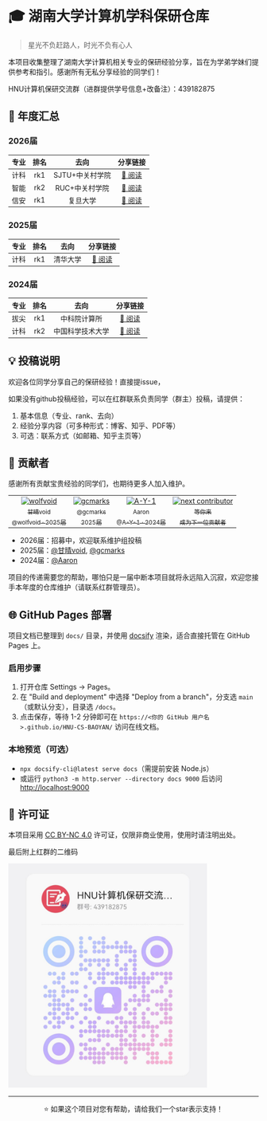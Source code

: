 # 🎓 湖南大学计算机学科保研仓库

> 星光不负赶路人，时光不负有心人

本项目收集整理了湖南大学计算机相关专业的保研经验分享，旨在为学弟学妹们提供参考和指引。感谢所有无私分享经验的同学们！

HNU计算机保研交流群（进群提供学号信息+改备注）：439182875

## 📅 年度汇总

### 2026届
| 专业 | 排名 |      去向       |                          分享链接                          |
| :--: | :--: | :-------------: | :--------------------------------------------------------: |
| 计科 | rk1  | SJTU+中关村学院 | [📖 阅读](https://zhuanlan.zhihu.com/p/1951402364398461456) |
| 智能 | rk2  | RUC+中关村学院  | [📖 阅读](https://zhuanlan.zhihu.com/p/1951285345363693688) |
| 信安 | rk1  | 复旦大学  | [📖 阅读](https://zhuanlan.zhihu.com/p/1954605653470455007) |

### 2025届
| 专业 | 排名 |   去向   |                         分享链接                         |
| :--: | :--: | :------: | :------------------------------------------------------: |
| 计科 | rk1  | 清华大学 | [📖 阅读](https://wolfvoid.github.io/2024/09/29/Bao-Yan/) |

### 2024届
| 专业 | 排名 |       去向       |                           分享链接                           |
| :--: | :--: | :--------------: | :----------------------------------------------------------: |
| 拔尖 | rk1  |   中科院计算所   | [📖 阅读](https://blog.csdn.net/qq_51945248/article/details/131876538) |
| 计科 | rk2  | 中国科学技术大学 | [📖 阅读](https://blog.csdn.net/Aaron503/article/details/133496148) |

## 💡 投稿说明

欢迎各位同学分享自己的保研经验！直接提issue， 

如果没有github投稿经验，可以在红群联系负责同学（群主）投稿，请提供：

1. 基本信息（专业、rank、去向）
2. 经验分享内容（可多种形式：博客、知乎、PDF等）
3. 可选：联系方式（如邮箱、知乎主页等）

## 🤝 贡献者

感谢所有贡献宝贵经验的同学们，也期待更多人加入维护。

<table>
  <tr>
    <td align="center">
      <a href="https://github.com/wolfvoid">
        <img src="https://github.com/wolfvoid.png?size=96" width="80" height="80" alt="wolfvoid"/><br/>
        <sub>甘晴void<br/>@wolfvoid · 2025届</sub>
      </a>
    </td>
    <td align="center">
      <a href="https://github.com/gcmarks">
        <img src="https://github.com/gcmarks.png?size=96" width="80" height="80" alt="gcmarks"/><br/>
        <sub>@gcmarks<br/>2025届</sub>
      </a>
    </td>
    <td align="center">
      <a href="https://github.com/A-Y-1">
        <img src="https://github.com/A-Y-1.png?size=96" width="80" height="80" alt="A-Y-1"/><br/>
        <sub>Aaron<br/>@A-Y-1 · 2024届</sub>
      </a>
    </td>
    <td align="center">
      <a href="https://github.com/cab/HNU-CS-BAOYAN/issues">
        <img src="https://github.com/ghost.png?size=96" width="80" height="80" alt="next contributor"/><br/>
        <sub>等你来<br/>成为下一位贡献者</sub>
      </a>
    </td>
  </tr>
</table>

- 2026届：招募中，欢迎联系维护组投稿
- 2025届：[@甘晴void](https://github.com/wolfvoid), [@gcmarks](https://github.com/gcmarks)
- 2024届：[@Aaron](https://github.com/A-Y-1)

项目的传递需要您的帮助，哪怕只是一届中断本项目就将永远陷入沉寂，欢迎您接手本年度的仓库维护（请联系红群管理员）。

## 🌐 GitHub Pages 部署

项目文档已整理到 `docs/` 目录，并使用 [docsify](https://docsify.js.org/) 渲染，适合直接托管在 GitHub Pages 上。

### 启用步骤
1. 打开仓库 Settings → Pages。
2. 在 "Build and deployment" 中选择 "Deploy from a branch"，分支选 `main`（或默认分支），目录选 `/docs`。
3. 点击保存，等待 1-2 分钟即可在 `https://<你的 GitHub 用户名>.github.io/HNU-CS-BAOYAN/` 访问在线文档。

### 本地预览（可选）
- `npx docsify-cli@latest serve docs`（需提前安装 Node.js）
- 或运行 `python3 -m http.server --directory docs 9000` 后访问 <http://localhost:9000>

## 📜 许可证

本项目采用 [CC BY-NC 4.0](https://creativecommons.org/licenses/by-nc/4.0/) 许可证，仅限非商业使用，使用时请注明出处。

最后附上红群的二维码

<img src="imgs/RedGroup.jpg" width="400" height="450">

---

<p align="center">
⭐ 如果这个项目对您有帮助，请给我们一个star表示支持！
</p>

